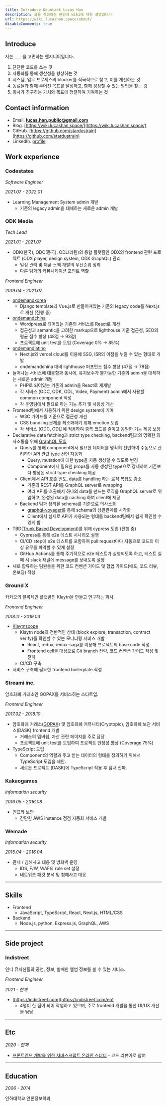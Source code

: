 ```yaml
---
title: Introduce Keuntaek Lucas Han
description: 글을 작성하는 본인과 wiki에 대한 설명입니다.
url: https://wiki.lucashan.space/about/
disableComments: true
---
```


## Introduce

저는 `___` 을 고민하는 엔지니어입니다.

1. 단단한 코드를 쓰는 것
2. 자동화를 통해 생산성을 향상하는 것
3. 시스템, 업무 프로세스의 blocker를 적극적으로 찾고, 이를 개선하는 것
4. 동료들과 함께 주어진 목표를 달성하고, 함께 성장할 수 있는 방법을 찾는 것
5. 회사가 추구하는 가치와 목표에 정렬하여 기여하는 것

## Contact information

- Email. **lucas.han.public@gmail.com**
- Blog. [https://wiki.lucashan.space/](https://wiki.lucashan.space/)
- GitHub. [https://github.com/stardustrain](https://github.com/stardustrain)
- LinkedIn. [profile](https://www.linkedin.com/in/lucas-keun-taek-han-443b08120/)

## Work experience

### Codestates

_Software Engineer_

_2021.07 - 2022.01_

- Learning Management System admin 개발
  - 기존의 legacy admin을 대체하는 새로운 admin 개발

### ODK Media

_Tech Lead_

_2021.01 - 2021.07_

- ODK(한국), ODC(중국), ODL(라틴)의 통합 플랫폼인 ODX의 frontend 관련 프로젝트 (ODX player, design system, ODX GraphQL) 관리
  - 일정 관리 및 제품 스펙 개발의 우선순위 정리
  - 다른 팀과의 커뮤니케이션 포인트 역할

_Frontend Engineer_

_2019.04 - 2021.07_

- [ondemandkorea](https://www.ondemandkorea.com/)
  - Django template과 Vue.js로 만들어져있는 기존의 legacy code를 Next.js로 개선 (진행 중)
- [ondemandchina](https://www.ondemandchina.com/en)
  - Wordpress로 되어있는 기존의 서비스를 React로 개선
  - 접근성과 semantic을 고려한 markup으로 lighthouse 기준 접근성, SEO의 평균 점수 향상 (48점 → 93점)
  - 프로젝트에 unit test를 도입 (Coverage 0% → 85%)
- [ondemandlatino](https://www.ondemandlatino.com/en)
  - Next.js와 vercel cloud를 이용해 SSG, ISR의 이점을 누릴 수 있는 형태로 개발
  - ondemandchina 대비 lighthouse 퍼포먼스 점수 향상 (47점 → 78점)
- 늘어나는 서비스에 대응함과 동시에, 유지보수가 불가능한 기존의 admin을 대체하는 새로운 admin 개발
  - PHP로 되어있는 기존의 admin을 React로 재개발
  - 각 서비스 (ODC, ODK, ODL, Video, Payment) admin에서 사용할 common component 작성
  - 각 운영팀에서 필요로 하는 기능 추가 및 사용성 개선
- Frontend팀에서 사용하기 위한 design system에 기여
  - W3C 가이드를 기준으로 접근성 개선
  - CSS bundling 문제를 최소화하기 위해 emotion 도입
  - 각 서비스 (ODC, ODL)에 적용하여 중복 코드를 줄이고 동일한 기능 제공 보장
- Declarative data fetching과 strict type checking, backend팀과의 명확한 의사소통을 위해 [GraphQL 도입](https://wiki.lucashan.space/programming/introduce-a-graphql-to-odc/)
  - Query를 통해 component에서 필요한 데이터를 명확히 선언하여 수동으로 관리하던 API 관련 type 선언 자동화
    - Query, mutation에 대한 type을 자동 생성할 수 있도록 변경
    - Component에서 필요한 props를 자동 생성된 type으로 강제하여 기존보다 향상된 strict type checking 제공
  - Client에서 API 호출 빈도, data를 handling 하는 로직 복잡도 감소
    - 기존의 REST API를 GraphQL server로 wrapping
    - 여러 API를 호출해서 하나의 data를 만드는 로직을 GraphQL server로 위임하고, 완성된 data를 caching 하여 client에 제공
  - Backend 팀과 정리된 schema를 기준으로 의사소통
    - [graphql-voyager](https://github.com/APIs-guru/graphql-voyager)를 통해 schema의 상관관계를 시각화
    - Client에서 실제로 API가 사용되는 형태를 backend팀에서 쉽게 확인할 수 있게 함
- TBD([Trunk Based Development](https://trunkbaseddevelopment.com/))를 위해 cypress 도입 (진행 중)
  - Cypress를 통해 e2e 테스트 시나리오 실행
  - CI/CD step에 e2e 테스트를 포함하여 pull request마다 자동으로 코드의 이상 유무를 파악할 수 있게 설정
  - GitHub Actions를 통해 주기적으로 e2e 테스트가 실행되도록 하고, 테스트 실패 시 slack 채널에 message를 보내도록 설정
- 새로 합류하는 팀원들을 위한 코드 컨벤션 가이드 및 협업 가이드(배포, 코드 리뷰, 온보딩) 작성

### Ground X

카카오의 블록체인 플랫폼인 Klaytn을 만들고 연구하는 회사.

_Frontend Engineer_

_2018.11 - 2019.03_

- [Klaytnscope](https://scope.klaytn.com/)
  - Klaytn node의 전반적인 상태 (block explore, transaction, contract verify)를 확인할 수 있는 모니터링 서비스 개발
    - React, redux, redux-saga를 이용해 프로젝트의 base code 작성
    - Frontend cell을 대상으로 Git branch 전략, 코드 컨벤션 가이드 작성 및 전파
  - CI/CD 구축
- 서비스 구축에 필요한 frontend boilerplate 작성

### Streami inc.

암호화폐 거래소인 GOPAX를 서비스하는 스타트업.

_Frontend Engineer_

_2017.02 - 2018.10_

- 암호화폐 거래소([GOPAX](https://www.gopax.co.kr/)) 및 암호화폐 커뮤니티(Cryptopic), 암호화폐 보관 서비스(DASK) frontend 개발
  - 거래소의 멤버쉽, 자산 관련 페이지를 주로 담당
  - 프로젝트에 unit test를 도입하여 프로젝트 안정성 향상 (Coverage 75%)
- TypeScript 도입
  - Component의 역할과 주고 받는 데이터의 형태를 정의하기 위해서 TypeScript 도입을 제안.
  - 새로운 프로젝트 (DASK)에 TypeScript 적용 후 팀내 전파.

### Kakaogames

_Information security_

_2016.05 - 2016.08_

- 인프라 보안
  - 간단한 AWS instance 점검 자동화 서비스 개발

### Wemade

_Information security_

_2015.04 - 2016.04_

- 관제 / 침해사고 대응 및 방화벽 운영
  - IDS, F/W, WAF의 rule set 설정
  - 네트워크 패킷 분석 및 침해사고 대응

---

## Skills

- Frontend
  - JavaScript, TypeScript, React, Next.js, HTML/CSS
- Backend
  - Node.js, python, Express.js, GraphQL, AWS

---

## Side project

### Indistreet

인디 뮤지션들의 공연, 정보, 발매한 앨범 정보를 볼 수 있는 서비스.

_Frontend Engineer_

_2021 - 현재_

- [https://indistreet.com](https://indistreet.com/en)
  - 4명이 한 팀이 되어 작업하고 있으며, 주로 frontend 개발을 통한 UI/UX 개선을 담당

---

## Etc

_2020 - 현재_

- [프론트엔드 개발을 위한 자바스크립트 온라인 스터디](https://programmers.co.kr/learn/courses/11938) - 코드 리뷰어로 참여

---

## Education

_2006 - 2014_

인하대학교 언론정보학과
